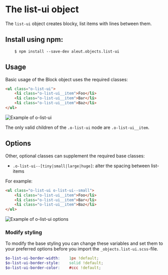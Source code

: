 # The list-ui object

The `list-ui` object creates blocky, list items with lines between them.

## Install using npm:

```ssh
    $ npm install --save-dev aleut.objects.list-ui

```

## Usage

Basic usage of the Block object uses the required classes:

```html
<ul class="o-list-ui">
	<li class="o-list-ui__item">Foo</li>
	<li class="o-list-ui__item">Bar</li>
	<li class="o-list-ui__item">Baz</li>
</ul>
```
![Example of o-list-ui](https://raw.githubusercontent.com/aleutcss/aleutcss.github.io/master/public/img/o-list-ui.png)

The only valid children of the `.o-list-ui` node are `.o-list-ui__item`.

## Options

Other, optional classes can supplement the required base classes:

* `.o-list-ui--[tiny|small|large|huge]`: alter the spacing between list-items

For example:

```html
<ul class="o-list-ui o-list-ui--small">
	<li class="o-list-ui__item">Foo</li>
	<li class="o-list-ui__item">Bar</li>
	<li class="o-list-ui__item">Baz</li>
</ul>
```

![Example of o-list-ui options](https://raw.githubusercontent.com/aleutcss/aleutcss.github.io/master/public/img/o-list-ui-options.png)

### Modify styling
To modify the base styling you can change these variables and set them to your preferred options before you import the `_objects.list-ui.scss`-file.

```scss
$o-list-ui-border-width:    1px !default;
$o-list-ui-border-style:    solid !default;
$o-list-ui-border-color:    #ccc !default;
```
